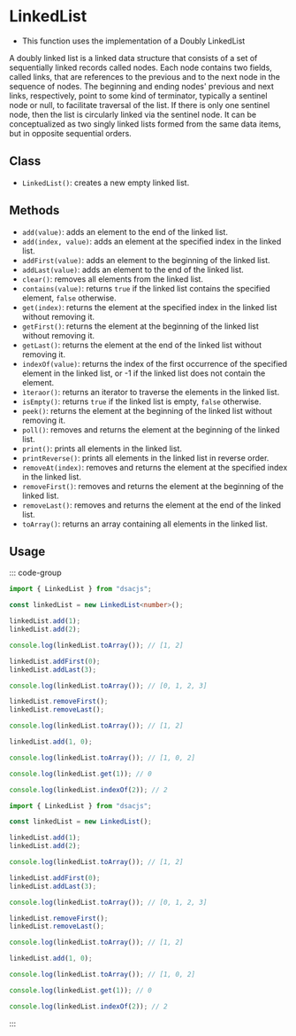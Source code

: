 # LinkedList

- This function uses the implementation of a Doubly LinkedList

A doubly linked list is a linked data structure that consists of a set of sequentially linked records called nodes. Each node contains two fields, called links, that are references to the previous and to the next node in the sequence of nodes. The beginning and ending nodes' previous and next links, respectively, point to some kind of terminator, typically a sentinel node or null, to facilitate traversal of the list. If there is only one sentinel node, then the list is circularly linked via the sentinel node. It can be conceptualized as two singly linked lists formed from the same data items, but in opposite sequential orders.

## Class

- `LinkedList()`: creates a new empty linked list.

## Methods

- `add(value)`: adds an element to the end of the linked list.
- `add(index, value)`: adds an element at the specified index in the linked list.
- `addFirst(value)`: adds an element to the beginning of the linked list.
- `addLast(value)`: adds an element to the end of the linked list.
- `clear()`: removes all elements from the linked list.
- `contains(value)`: returns `true` if the linked list contains the specified element, `false` otherwise.
- `get(index)`: returns the element at the specified index in the linked list without removing it.
- `getFirst()`: returns the element at the beginning of the linked list without removing it.
- `getLast()`: returns the element at the end of the linked list without removing it.
- `indexOf(value)`: returns the index of the first occurrence of the specified element in the linked list, or -1 if the linked list does not contain the element.
- `ìteraor()`: returns an iterator to traverse the elements in the linked list.
- `isEmpty()`: returns `true` if the linked list is empty, `false` otherwise.
- `peek()`: returns the element at the beginning of the linked list without removing it.
- `poll()`: removes and returns the element at the beginning of the linked list.
- `print()`: prints all elements in the linked list.
- `printReverse()`: prints all elements in the linked list in reverse order.
- `removeAt(index)`: removes and returns the element at the specified index in the linked list.
- `removeFirst()`: removes and returns the element at the beginning of the linked list.
- `removeLast()`: removes and returns the element at the end of the linked list.
- `toArray()`: returns an array containing all elements in the linked list.

## Usage

::: code-group

```ts [Typescript]
import { LinkedList } from "dsacjs";

const linkedList = new LinkedList<number>();

linkedList.add(1);
linkedList.add(2);

console.log(linkedList.toArray()); // [1, 2]

linkedList.addFirst(0);
linkedList.addLast(3);

console.log(linkedList.toArray()); // [0, 1, 2, 3]

linkedList.removeFirst();
linkedList.removeLast();

console.log(linkedList.toArray()); // [1, 2]

linkedList.add(1, 0);

console.log(linkedList.toArray()); // [1, 0, 2]

console.log(linkedList.get(1)); // 0

console.log(linkedList.indexOf(2)); // 2
```

```js [JavaScript]
import { LinkedList } from "dsacjs";

const linkedList = new LinkedList();

linkedList.add(1);
linkedList.add(2);

console.log(linkedList.toArray()); // [1, 2]

linkedList.addFirst(0);
linkedList.addLast(3);

console.log(linkedList.toArray()); // [0, 1, 2, 3]

linkedList.removeFirst();
linkedList.removeLast();

console.log(linkedList.toArray()); // [1, 2]

linkedList.add(1, 0);

console.log(linkedList.toArray()); // [1, 0, 2]

console.log(linkedList.get(1)); // 0

console.log(linkedList.indexOf(2)); // 2
```

:::
